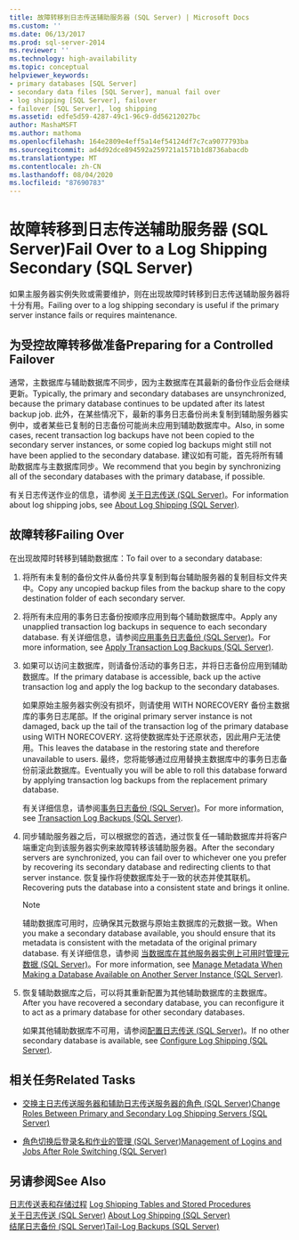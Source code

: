 ```yaml
---
title: 故障转移到日志传送辅助服务器 (SQL Server) | Microsoft Docs
ms.custom: ''
ms.date: 06/13/2017
ms.prod: sql-server-2014
ms.reviewer: ''
ms.technology: high-availability
ms.topic: conceptual
helpviewer_keywords:
- primary databases [SQL Server]
- secondary data files [SQL Server], manual fail over
- log shipping [SQL Server], failover
- failover [SQL Server], log shipping
ms.assetid: edfe5d59-4287-49c1-96c9-dd56212027bc
author: MashaMSFT
ms.author: mathoma
ms.openlocfilehash: 164e2809e4eff5a14ef54124df7c7ca9077793ba
ms.sourcegitcommit: ad4d92dce894592a259721a1571b1d8736abacdb
ms.translationtype: MT
ms.contentlocale: zh-CN
ms.lasthandoff: 08/04/2020
ms.locfileid: "87690783"
---
```

# <a name="fail-over-to-a-log-shipping-secondary-sql-server"></a><span data-ttu-id="ffb2c-102">故障转移到日志传送辅助服务器 (SQL Server)</span><span class="sxs-lookup"><span data-stu-id="ffb2c-102">Fail Over to a Log Shipping Secondary (SQL Server)</span></span>
  <span data-ttu-id="ffb2c-103">如果主服务器实例失败或需要维护，则在出现故障时转移到日志传送辅助服务器将十分有用。</span><span class="sxs-lookup"><span data-stu-id="ffb2c-103">Failing over to a log shipping secondary is useful if the primary server instance fails or requires maintenance.</span></span>  
  
## <a name="preparing-for-a-controlled-failover"></a><span data-ttu-id="ffb2c-104">为受控故障转移做准备</span><span class="sxs-lookup"><span data-stu-id="ffb2c-104">Preparing for a Controlled Failover</span></span>  
 <span data-ttu-id="ffb2c-105">通常，主数据库与辅助数据库不同步，因为主数据库在其最新的备份作业后会继续更新。</span><span class="sxs-lookup"><span data-stu-id="ffb2c-105">Typically, the primary and secondary databases are unsynchronized, because the primary database continues to be updated after its latest backup job.</span></span> <span data-ttu-id="ffb2c-106">此外，在某些情况下，最新的事务日志备份尚未复制到辅助服务器实例中，或者某些已复制的日志备份可能尚未应用到辅助数据库中。</span><span class="sxs-lookup"><span data-stu-id="ffb2c-106">Also, in some cases, recent transaction log backups have not been copied to the secondary server instances, or some copied log backups might still not have been applied to the secondary database.</span></span> <span data-ttu-id="ffb2c-107">建议如有可能，首先将所有辅助数据库与主数据库同步。</span><span class="sxs-lookup"><span data-stu-id="ffb2c-107">We recommend that you begin by synchronizing all of the secondary databases with the primary database, if possible.</span></span>  
  
 <span data-ttu-id="ffb2c-108">有关日志传送作业的信息，请参阅 [关于日志传送 (SQL Server)](about-log-shipping-sql-server.md)。</span><span class="sxs-lookup"><span data-stu-id="ffb2c-108">For information about log shipping jobs, see [About Log Shipping &#40;SQL Server&#41;](about-log-shipping-sql-server.md).</span></span>  
  
## <a name="failing-over"></a><span data-ttu-id="ffb2c-109">故障转移</span><span class="sxs-lookup"><span data-stu-id="ffb2c-109">Failing Over</span></span>  
 <span data-ttu-id="ffb2c-110">在出现故障时转移到辅助数据库：</span><span class="sxs-lookup"><span data-stu-id="ffb2c-110">To fail over to a secondary database:</span></span>  
  
1.  <span data-ttu-id="ffb2c-111">将所有未复制的备份文件从备份共享复制到每台辅助服务器的复制目标文件夹中。</span><span class="sxs-lookup"><span data-stu-id="ffb2c-111">Copy any uncopied backup files from the backup share to the copy destination folder of each secondary server.</span></span>  
  
2.  <span data-ttu-id="ffb2c-112">将所有未应用的事务日志备份按顺序应用到每个辅助数据库中。</span><span class="sxs-lookup"><span data-stu-id="ffb2c-112">Apply any unapplied transaction log backups in sequence to each secondary database.</span></span> <span data-ttu-id="ffb2c-113">有关详细信息，请参阅[应用事务日志备份 (SQL Server)](../../relational-databases/backup-restore/apply-transaction-log-backups-sql-server.md)。</span><span class="sxs-lookup"><span data-stu-id="ffb2c-113">For more information, see [Apply Transaction Log Backups &#40;SQL Server&#41;](../../relational-databases/backup-restore/apply-transaction-log-backups-sql-server.md).</span></span>  
  
3.  <span data-ttu-id="ffb2c-114">如果可以访问主数据库，则请备份活动的事务日志，并将日志备份应用到辅助数据库。</span><span class="sxs-lookup"><span data-stu-id="ffb2c-114">If the primary database is accessible, back up the active transaction log and apply the log backup to the secondary databases.</span></span>  
  
     <span data-ttu-id="ffb2c-115">如果原始主服务器实例没有损坏，则请使用 WITH NORECOVERY 备份主数据库的事务日志尾部。</span><span class="sxs-lookup"><span data-stu-id="ffb2c-115">If the original primary server instance is not damaged, back up the tail of the transaction log of the primary database using WITH NORECOVERY.</span></span> <span data-ttu-id="ffb2c-116">这将使数据库处于还原状态，因此用户无法使用。</span><span class="sxs-lookup"><span data-stu-id="ffb2c-116">This leaves the database in the restoring state and therefore unavailable to users.</span></span> <span data-ttu-id="ffb2c-117">最终，您将能够通过应用替换主数据库中的事务日志备份前滚此数据库。</span><span class="sxs-lookup"><span data-stu-id="ffb2c-117">Eventually you will be able to roll this database forward by applying transaction log backups from the replacement primary database.</span></span>  
  
     <span data-ttu-id="ffb2c-118">有关详细信息，请参阅[事务日志备份 (SQL Server)](../../relational-databases/backup-restore/transaction-log-backups-sql-server.md)。</span><span class="sxs-lookup"><span data-stu-id="ffb2c-118">For more information, see [Transaction Log Backups &#40;SQL Server&#41;](../../relational-databases/backup-restore/transaction-log-backups-sql-server.md).</span></span>  
  
4.  <span data-ttu-id="ffb2c-119">同步辅助服务器之后，可以根据您的首选，通过恢复任一辅助数据库并将客户端重定向到该服务器实例来故障转移该辅助服务器。</span><span class="sxs-lookup"><span data-stu-id="ffb2c-119">After the secondary servers are synchronized, you can fail over to whichever one you prefer by recovering its secondary database and redirecting clients to that server instance.</span></span> <span data-ttu-id="ffb2c-120">恢复操作将使数据库处于一致的状态并使其联机。</span><span class="sxs-lookup"><span data-stu-id="ffb2c-120">Recovering puts the database into a consistent state and brings it online.</span></span>  
  
    > [!NOTE]  
    >  <span data-ttu-id="ffb2c-121">辅助数据库可用时，应确保其元数据与原始主数据库的元数据一致。</span><span class="sxs-lookup"><span data-stu-id="ffb2c-121">When you make a secondary database available, you should ensure that its metadata is consistent with the metadata of the original primary database.</span></span> <span data-ttu-id="ffb2c-122">有关详细信息，请参阅 [当数据库在其他服务器实例上可用时管理元数据 (SQL Server)](../../relational-databases/databases/manage-metadata-when-making-a-database-available-on-another-server.md)。</span><span class="sxs-lookup"><span data-stu-id="ffb2c-122">For more information, see [Manage Metadata When Making a Database Available on Another Server Instance &#40;SQL Server&#41;](../../relational-databases/databases/manage-metadata-when-making-a-database-available-on-another-server.md).</span></span>  
  
5.  <span data-ttu-id="ffb2c-123">恢复辅助数据库之后，可以将其重新配置为其他辅助数据库的主数据库。</span><span class="sxs-lookup"><span data-stu-id="ffb2c-123">After you have recovered a secondary database, you can reconfigure it to act as a primary database for other secondary databases.</span></span>  
  
     <span data-ttu-id="ffb2c-124">如果其他辅助数据库不可用，请参阅[配置日志传送 (SQL Server)](configure-log-shipping-sql-server.md)。</span><span class="sxs-lookup"><span data-stu-id="ffb2c-124">If no other secondary database is available, see [Configure Log Shipping &#40;SQL Server&#41;](configure-log-shipping-sql-server.md).</span></span>  
  
##  <a name="related-tasks"></a><a name="RelatedTasks"></a> <span data-ttu-id="ffb2c-125">相关任务</span><span class="sxs-lookup"><span data-stu-id="ffb2c-125">Related Tasks</span></span>  
  
-   [<span data-ttu-id="ffb2c-126">交换主日志传送服务器和辅助日志传送服务器的角色 (SQL Server)</span><span class="sxs-lookup"><span data-stu-id="ffb2c-126">Change Roles Between Primary and Secondary Log Shipping Servers &#40;SQL Server&#41;</span></span>](change-roles-between-primary-and-secondary-log-shipping-servers-sql-server.md)  
  
-   [<span data-ttu-id="ffb2c-127">角色切换后登录名和作业的管理 (SQL Server)</span><span class="sxs-lookup"><span data-stu-id="ffb2c-127">Management of Logins and Jobs After Role Switching &#40;SQL Server&#41;</span></span>](../../sql-server/failover-clusters/management-of-logins-and-jobs-after-role-switching-sql-server.md)  
  
## <a name="see-also"></a><span data-ttu-id="ffb2c-128">另请参阅</span><span class="sxs-lookup"><span data-stu-id="ffb2c-128">See Also</span></span>  
 <span data-ttu-id="ffb2c-129">[日志传送表和存储过程](log-shipping-tables-and-stored-procedures.md) </span><span class="sxs-lookup"><span data-stu-id="ffb2c-129">[Log Shipping Tables and Stored Procedures](log-shipping-tables-and-stored-procedures.md) </span></span>  
 <span data-ttu-id="ffb2c-130">[关于日志传送 (SQL Server)](about-log-shipping-sql-server.md) </span><span class="sxs-lookup"><span data-stu-id="ffb2c-130">[About Log Shipping &#40;SQL Server&#41;](about-log-shipping-sql-server.md) </span></span>  
 [<span data-ttu-id="ffb2c-131">结尾日志备份 (SQL Server)</span><span class="sxs-lookup"><span data-stu-id="ffb2c-131">Tail-Log Backups &#40;SQL Server&#41;</span></span>](../../relational-databases/backup-restore/tail-log-backups-sql-server.md)  
  
  

